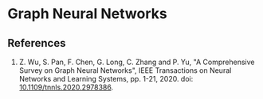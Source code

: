 # Graph Neural Networks

## 

## References

1. Z. Wu, S. Pan, F. Chen, G. Long, C. Zhang and P. Yu, "A Comprehensive Survey on Graph Neural Networks", IEEE Transactions on Neural Networks and Learning Systems, pp. 1-21, 2020. doi: [10.1109/tnnls.2020.2978386](https://doi.org/10.1109/tnnls.2020.2978386).

